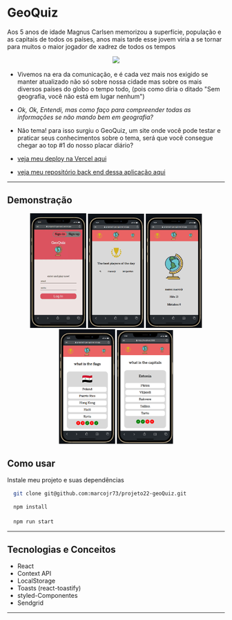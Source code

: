 
# GeoQuiz
Aos 5 anos de idade Magnus Carlsen memorizou a superfície, população e as capitais de todos os países, anos mais tarde esse jovem viria a se tornar para muitos o maior jogador de xadrez de todos os tempos

<p align="center">
   <img width=350 src="https://projeto22-geo-quiz.vercel.app/static/media/logo.83d2cab8.png"/>
</p>


- Vivemos na era da comunicação, e é cada vez mais nos exigido se manter atualizado não só sobre nossa cidade mas sobre os mais diversos países do globo o tempo todo, (pois como diria o ditado "Sem geografia, você não está em lugar nenhum")
- *Ok, Ok, Entendi, mas como faço para compreender todas as informações se não mando bem em geografia?*
- Não tema! para isso surgiu o GeoQuiz, um site onde você pode testar e praticar seus conhecimentos sobre o tema, será que você consegue chegar ao top #1 do nosso placar diário?

- [veja meu deploy na Vercel aqui](https://projeto22-geo-quiz.vercel.app/)
- [veja meu repositório back end dessa aplicação aqui](https://github.com/marcojr73/projeto22-geoQuiz-API)

***

## Demonstração

<p align="center">
   <img width=130 src="./src/assets/images/app.gif"/>
   <img width=130 src="./src/assets/images/screen1.png"/>
   <img width=130 src="./src/assets/images/screen2.png"/>
   <img width=130 src="./src/assets/images/screen3.png"/>
   <img width=130 src="./src/assets/images/screen4.png"/>
</p>

## Como usar

Instale meu projeto e suas dependências

```bash
  git clone git@github.com:marcojr73/projeto22-geoQuiz.git
```

```bash
  npm install
  
  npm run start
```

***

##	 Tecnologias e Conceitos

- React
- Context API
- LocalStorage
- Toasts (react-toastify) 
- styled-Componentes
- Sendgrid

***
    
